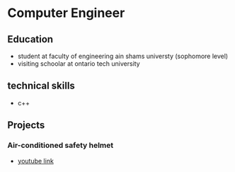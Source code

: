 # Computer Engineer



## Education

- student at faculty of engineering ain shams universty (sophomore level)
- visiting schoolar at ontario tech university

## technical skills

- c++

## Projects
### Air-conditioned safety helmet

  
- [youtube link](https://youtu.be/OSGUbn5lDpQ)


